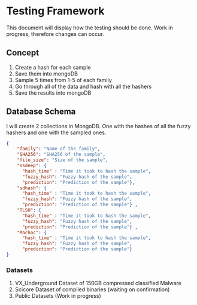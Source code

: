# Testing Framework

This document will display how the testing should be done. Work in progress, therefore changes can occur.

## Concept

1. Create a hash for each sample
2. Save them into mongoDB
3. Sample 5 times from 1-5 of each family
4. Go through all of the data and hash with all the hashers
5. Save the results into mongoDB

## Database Schema

I will create 2 collections in MongoDB. One with the hashes of all the fuzzy hashers and one with the sampled ones.



```json
{
    "family": "Name of the family",
    "SHA256": "SHA256 of the sample",
    "file_size": "Size of the sample",
    "ssdeep": {
      "hash_time" : "Time it took to hash the sample",
      "fuzzy_hash": "Fuzzy hash of the sample",
      "prediction": "Prediction of the sample"},
    "sdhash": {
      "hash_time" : "Time it took to hash the sample",
      "fuzzy_hash": "Fuzzy hash of the sample",
      "prediction": "Prediction of the sample"} ,
    "TLSH": {
      "hash_time" : "Time it took to hash the sample",
      "fuzzy_hash": "Fuzzy hash of the sample",
      "prediction": "Prediction of the sample"} ,
    "Machoc": {
      "hash_time" : "Time it took to hash the sample",
      "fuzzy_hash": "Fuzzy hash of the sample",
      "prediction": "Prediction of the sample"}
}
```

### Datasets

1. VX_Underground Dataset of 150GB compressed classified Malware
2. Scicore Dataset of compiled binaries (waiting on confirmation)
3. Public Datasets (Work in progress)


